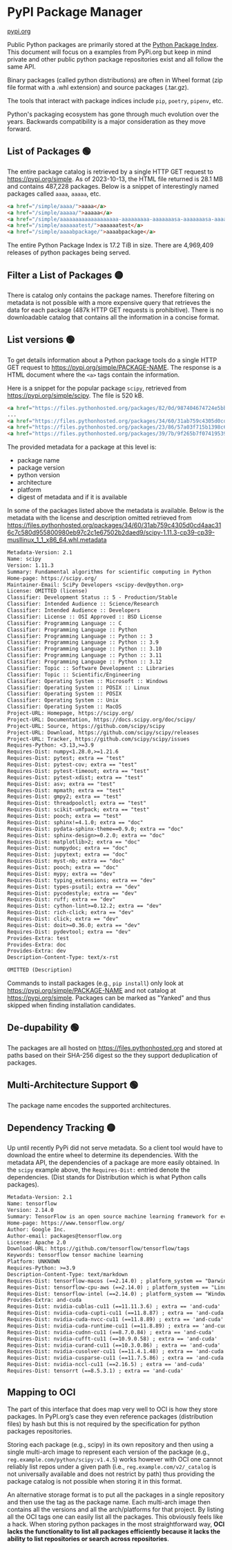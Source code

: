 # PyPI Package Manager

[pypi.org](https://pypi.org)

Public Python packages are primarily stored at the [Python Package Index](https://pypi.org).  This document will focus on a examples from PyPi.org but keep in mind private and other public python package repositories exist and all follow the same API.

Binary packages (called python distributions) are often in Wheel format (zip file format with a .whl extension) and source packages (.tar.gz).

The tools that interact with package indices include `pip`, `poetry`, `pipenv`, etc.

Python's packaging ecosystem has gone through much evolution over the years.  Backwards compatibility is a major consideration as they move forward.

## List of Packages :green_circle:

The entire package catalog is retrieved by a single HTTP GET request to <https://pypi.org/simple>.  As of 2023-10-13, the HTML file returned is 28.1 MB and contains 487,228 packages.  Below is a snippet of interestingly named packages called `aaaa`, `aaaaa`, etc.

```html
<a href="/simple/aaaa/">aaaa</a>
<a href="/simple/aaaaa/">aaaaa</a>
<a href="/simple/aaaaaaaaaaaaaaaaaaa-aaaaaaaaa-aaaaaaasa-aaaaaaasa-aaaaasaa-aaaaaaasa-bbbbbbbbbbb/">Aaaaaaaaaaaaaaaaaaa-aaaaaaaaa-aaaaaaasa-aaaaaaasa-aaaaasaa-aaaaaaasa-bbbbbbbbbbb</a>
<a href="/simple/aaaaaatest/">aaaaaatest</a>
<a href="/simple/aaaabpackage/">aaaabpackage</a>
```

The entire Python Package Index is 17.2 TiB in size.  There are 4,969,409 releases of python packages being served.

## Filter a List of Packages :yellow_circle:

There is catalog only contains the package names.  Therefore filtering on metadata is not possible with a more expensive query that retrieves the data for each package (487k HTTP GET requests is prohibitive).  There is no downloadable catalog that contains all the information in a concise format.

## List versions :green_circle:

To get details information about a Python package tools do a single HTTP GET request to <https://pypi.org/simple/PACKAGE-NAME>.  The response is a HTML document where the `<a>` tags contain the information.

Here is a snippet for the popular package `scipy`, retrieved from <https://pypi.org/simple/scipy>.  The file is 520 kB.

```html
<a href="https://files.pythonhosted.org/packages/82/0d/987404674724e5bbdd9341ab8bf1a7c52a4082d4ba1ab5ff81ee2ebe8456/scipy-0.8.0.tar.gz#sha256=b12937bd3a71ace8d7d6b7e19f8f220630969c2822e6248fc0bbc8f2cc18d825" >scipy-0.8.0.tar.gz</a><br />
...
<a href="https://files.pythonhosted.org/packages/34/60/31ab759c4305d0cd4aac316c7c580d955800980eb97c2c1e67502b2daed9/scipy-1.11.3-cp39-cp39-musllinux_1_1_x86_64.whl#sha256=15f237e890c24aef6891c7d008f9ff7e758c6ef39a2b5df264650eb7900403c0" data-requires-python="&lt;3.13,&gt;=3.9" data-dist-info-metadata="sha256=283424f25638d7175400f2c268d9c5c2b72adf5a1cf8da1bde2c96194d3e43ff" data-core-metadata="sha256=283424f25638d7175400f2c268d9c5c2b72adf5a1cf8da1bde2c96194d3e43ff">scipy-1.11.3-cp39-cp39-musllinux_1_1_x86_64.whl</a><br />
<a href="https://files.pythonhosted.org/packages/23/86/57a03f715b1398c6c5efa5e62e34d683b6c4b609b0e51df58d48aedde84a/scipy-1.11.3-cp39-cp39-win_amd64.whl#sha256=4b4bb134c7aa457e26cc6ea482b016fef45db71417d55cc6d8f43d799cdf9ef2" data-requires-python="&lt;3.13,&gt;=3.9" data-dist-info-metadata="sha256=ede2b55e44e34b899856916f89459da4450e92ec46632ea777a59908e31d36da" data-core-metadata="sha256=ede2b55e44e34b899856916f89459da4450e92ec46632ea777a59908e31d36da">scipy-1.11.3-cp39-cp39-win_amd64.whl</a><br />
<a href="https://files.pythonhosted.org/packages/39/7b/9f265b7f074195392e893a5cdc66116c2f7a31fd5f3d9cceff661ec6df82/scipy-1.11.3.tar.gz#sha256=bba4d955f54edd61899776bad459bf7326e14b9fa1c552181f0479cc60a568cd" data-requires-python="&lt;3.13,&gt;=3.9" >scipy-1.11.3.tar.gz</a><br />
```

The provided metadata for a package at this level is:

- package name
- package version
- python version
- architecture
- platform
- digest of metadata and if it is available

In some of the packages listed above the metadata is available.  Below is the metadata with the license and description omitted retrieved from <https://files.pythonhosted.org/packages/34/60/31ab759c4305d0cd4aac316c7c580d955800980eb97c2c1e67502b2daed9/scipy-1.11.3-cp39-cp39-musllinux_1_1_x86_64.whl.metadata>

```txt
Metadata-Version: 2.1
Name: scipy
Version: 1.11.3
Summary: Fundamental algorithms for scientific computing in Python
Home-page: https://scipy.org/
Maintainer-Email: SciPy Developers <scipy-dev@python.org>
License: OMITTED (license)
Classifier: Development Status :: 5 - Production/Stable
Classifier: Intended Audience :: Science/Research
Classifier: Intended Audience :: Developers
Classifier: License :: OSI Approved :: BSD License
Classifier: Programming Language :: C
Classifier: Programming Language :: Python
Classifier: Programming Language :: Python :: 3
Classifier: Programming Language :: Python :: 3.9
Classifier: Programming Language :: Python :: 3.10
Classifier: Programming Language :: Python :: 3.11
Classifier: Programming Language :: Python :: 3.12
Classifier: Topic :: Software Development :: Libraries
Classifier: Topic :: Scientific/Engineering
Classifier: Operating System :: Microsoft :: Windows
Classifier: Operating System :: POSIX :: Linux
Classifier: Operating System :: POSIX
Classifier: Operating System :: Unix
Classifier: Operating System :: MacOS
Project-URL: Homepage, https://scipy.org/
Project-URL: Documentation, https://docs.scipy.org/doc/scipy/
Project-URL: Source, https://github.com/scipy/scipy
Project-URL: Download, https://github.com/scipy/scipy/releases
Project-URL: Tracker, https://github.com/scipy/scipy/issues
Requires-Python: <3.13,>=3.9
Requires-Dist: numpy<1.28.0,>=1.21.6
Requires-Dist: pytest; extra == "test"
Requires-Dist: pytest-cov; extra == "test"
Requires-Dist: pytest-timeout; extra == "test"
Requires-Dist: pytest-xdist; extra == "test"
Requires-Dist: asv; extra == "test"
Requires-Dist: mpmath; extra == "test"
Requires-Dist: gmpy2; extra == "test"
Requires-Dist: threadpoolctl; extra == "test"
Requires-Dist: scikit-umfpack; extra == "test"
Requires-Dist: pooch; extra == "test"
Requires-Dist: sphinx!=4.1.0; extra == "doc"
Requires-Dist: pydata-sphinx-theme==0.9.0; extra == "doc"
Requires-Dist: sphinx-design>=0.2.0; extra == "doc"
Requires-Dist: matplotlib>2; extra == "doc"
Requires-Dist: numpydoc; extra == "doc"
Requires-Dist: jupytext; extra == "doc"
Requires-Dist: myst-nb; extra == "doc"
Requires-Dist: pooch; extra == "doc"
Requires-Dist: mypy; extra == "dev"
Requires-Dist: typing_extensions; extra == "dev"
Requires-Dist: types-psutil; extra == "dev"
Requires-Dist: pycodestyle; extra == "dev"
Requires-Dist: ruff; extra == "dev"
Requires-Dist: cython-lint>=0.12.2; extra == "dev"
Requires-Dist: rich-click; extra == "dev"
Requires-Dist: click; extra == "dev"
Requires-Dist: doit>=0.36.0; extra == "dev"
Requires-Dist: pydevtool; extra == "dev"
Provides-Extra: test
Provides-Extra: doc
Provides-Extra: dev
Description-Content-Type: text/x-rst

OMITTED (Description)
```

Commands to install packages (e.g., `pip install`) only look at <https://pypi.org/simple/PACKAGE-NAME> and not catalog at <https://pypi.org/simple>.  Packages can be marked as "Yanked" and thus skipped when finding installation candidates.

## De-dupability :green_circle:

The packages are all hosted on <https://files.pythonhosted.org> and stored at paths based on their SHA-256 digest so the they support deduplication of packages.

## Multi-Architecture Support :green_circle:

The package name encodes the supported architectures.

## Dependency Tracking :yellow_circle:

Up until recently PyPi did not serve metadata.  So a client tool would have to download the entire wheel to determine its dependencies.  With the metadata API, the dependencies of a package are more easily obtained.  In the `scipy` example above, the `Requires-Dist:` entried denote the dependencies.  (Dist stands for Distribution which is what Python calls packages).

```txt
Metadata-Version: 2.1
Name: tensorflow
Version: 2.14.0
Summary: TensorFlow is an open source machine learning framework for everyone.
Home-page: https://www.tensorflow.org/
Author: Google Inc.
Author-email: packages@tensorflow.org
License: Apache 2.0
Download-URL: https://github.com/tensorflow/tensorflow/tags
Keywords: tensorflow tensor machine learning
Platform: UNKNOWN
Requires-Python: >=3.9
Description-Content-Type: text/markdown
Requires-Dist: tensorflow-macos (==2.14.0) ; platform_system == "Darwin" and platform_machine == "arm64"
Requires-Dist: tensorflow-cpu-aws (==2.14.0) ; platform_system == "Linux" and (platform_machine == "arm64" or platform_machine == "aarch64")
Requires-Dist: tensorflow-intel (==2.14.0) ; platform_system == "Windows"
Provides-Extra: and-cuda
Requires-Dist: nvidia-cublas-cu11 (==11.11.3.6) ; extra == 'and-cuda'
Requires-Dist: nvidia-cuda-cupti-cu11 (==11.8.87) ; extra == 'and-cuda'
Requires-Dist: nvidia-cuda-nvcc-cu11 (==11.8.89) ; extra == 'and-cuda'
Requires-Dist: nvidia-cuda-runtime-cu11 (==11.8.89) ; extra == 'and-cuda'
Requires-Dist: nvidia-cudnn-cu11 (==8.7.0.84) ; extra == 'and-cuda'
Requires-Dist: nvidia-cufft-cu11 (==10.9.0.58) ; extra == 'and-cuda'
Requires-Dist: nvidia-curand-cu11 (==10.3.0.86) ; extra == 'and-cuda'
Requires-Dist: nvidia-cusolver-cu11 (==11.4.1.48) ; extra == 'and-cuda'
Requires-Dist: nvidia-cusparse-cu11 (==11.7.5.86) ; extra == 'and-cuda'
Requires-Dist: nvidia-nccl-cu11 (==2.16.5) ; extra == 'and-cuda'
Requires-Dist: tensorrt (==8.5.3.1) ; extra == 'and-cuda'
```

## Mapping to OCI

The part of this interface that does map very well to OCI is how they store packages. In PyPI.org’s case they even reference packages (distribution files) by hash but this is not required by the specification for python packages repositories.

Storing each package (e.g., scipy) in its own repository and then using a single multi-arch image to represent each version of the package (e.g., `reg.example.com/python/scipy:v1.4.5`) works however with OCI one cannot reliably list repos under a given path (i.e., `reg.example.com/v2/_catalog` is not universally available and does not restrict by path) thus providing the package catalog is not possible when storing it in this format.

An alternative storage format is to put all the packages in a single repository and then use the tag as the package name. Each multi-arch image then contains all the versions and all the arch/platforms for that project. By listing all the OCI tags one can easily list all the packages. This obviously feels like a hack. When storing python packages in the most straightforward way, **OCI lacks the functionality to list all packages efficiently because it lacks the ability to list repositories or search across repositories**.
